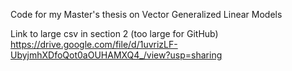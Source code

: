Code for my Master's thesis on Vector Generalized Linear Models

Link to large csv in section 2 (too large for GitHub)
https://drive.google.com/file/d/1uvrizLF-UbyjmhXDfoQot0aOUHAMXQ4_/view?usp=sharing